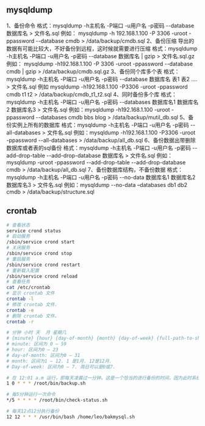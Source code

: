 
## mysqldump

1、备份命令
格式：mysqldump -h主机名 -P端口 -u用户名 -p密码 --database 数据库名 > 文件名.sql
例如： mysqldump -h 192.168.1.100 -P 3306 -uroot -ppassword --database cmdb > /data/backup/cmdb.sql
2、备份压缩
导出的数据有可能比较大，不好备份到远程，这时候就需要进行压缩
格式：mysqldump -h主机名 -P端口 -u用户名 -p密码 --database 数据库名 | gzip > 文件名.sql.gz
例如： mysqldump -h192.168.1.100 -P 3306 -uroot -ppassword --database cmdb | gzip > /data/backup/cmdb.sql.gz
3、备份同个库多个表
格式：mysqldump -h主机名 -P端口 -u用户名 -p密码 --database 数据库名 表1 表2 .... > 文件名.sql
例如 mysqldump -h192.168.1.100 -P3306 -uroot -ppassword cmdb t1 t2 > /data/backup/cmdb_t1_t2.sql
4、同时备份多个库
格式：mysqldump -h主机名 -P端口 -u用户名 -p密码 --databases 数据库名1 数据库名2 数据库名3 > 文件名.sql
例如：mysqldump -h192.168.1.100 -uroot -ppassword --databases cmdb bbs blog > /data/backup/mutil_db.sql
5、备份实例上所有的数据库
格式：mysqldump -h主机名 -P端口 -u用户名 -p密码 --all-databases > 文件名.sql
例如：mysqldump -h192.168.1.100 -P3306 -uroot -ppassword --all-databases > /data/backup/all_db.sql
6、备份数据出带删除数据库或者表的sql备份
格式：mysqldump -h主机名 -P端口 -u用户名 -p密码 --add-drop-table --add-drop-database 数据库名 > 文件名.sql
例如：mysqldump -uroot -ppassword --add-drop-table --add-drop-database cmdb > /data/backup/all_db.sql
7、备份数据库结构，不备份数据
格式：mysqldump -h主机名 -P端口 -u用户名 -p密码 --no-data 数据库名1 数据库名2 数据库名3 > 文件名.sql
例如：mysqldump --no-data –databases db1 db2 cmdb > /data/backup/structure.sql

## crontab

```bash
# 查看状态
service crond status
# 启动服务
/sbin/service crond start
# 关闭服务
/sbin/service crond stop
# 重启服务
/sbin/service crond restart
# 重新载入配置
/sbin/service crond reload
# 查看任务
cat /etc/crontab
# 显示 crontab 文件
crontab -l
# 修改 crontab 文件.
crontab -e
# 删除 crontab 文件。
crontab -r

# 分钟 小时 天  月 星期几
# {minute} {hour} {day-of-month} {month} {day-of-week} {full-path-to-shell-script} 
# minute: 区间为 0 – 59 
# hour: 区间为0 – 23 
# day-of-month: 区间为0 – 31 
# month: 区间为1 – 12. 1 是1月. 12是12月. 
# Day-of-week: 区间为0 – 7. 周日可以是0或7.

# 在 12:01 a.m 运行，即每天凌晨过一分钟。这是一个恰当的进行备份的时间，因为此时系统负载不大。
1 0 * * * /root/bin/backup.sh

# 每5分钟运行一次命令
*/5 * * * * /root/bin/check-status.sh

# 每天12点12分执行备份
12 12 * * * /usr/bin/bash /home/leo/bakmysql.sh
```